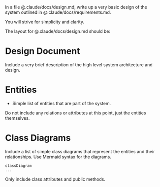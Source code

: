 In a file @.claude/docs/design.md, write up a very basic design of the system outlined in @.claude/docs/requirements.md.

You will strive for simplicity and clarity.

The layout for @.claude/docs/design.md should be:

# Design Document

Include a very brief description of the high level system architecture and design.

# Entities

- Simple list of entities that are part of the system.

Do not include any relations or attributes at this point, just the entities themselves.

# Class Diagrams

Include a list of simple class diagrams that represent the entities and their relationships. Use Mermaid syntax for the diagrams.

```mermaid
classDiagram
...
```

Only include class attributes and public methods.
